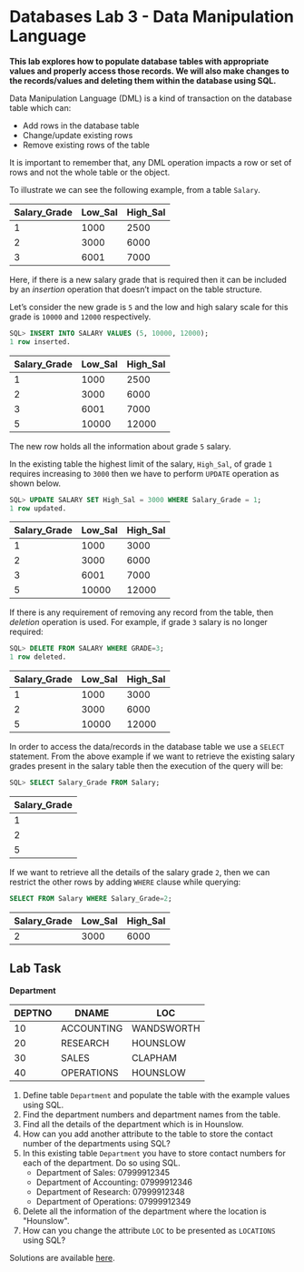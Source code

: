 # Databases Lab 3 - Data Manipulation Language

**This lab explores how to populate database tables with appropriate values and properly access those records. We will also make changes to the records/values and deleting them within the database using SQL.** 

Data Manipulation Language (DML) is a kind of transaction on the database table which can:

- Add rows in the database table
- Change/update existing rows 
- Remove existing rows of the table

It is important to remember that, any DML operation impacts a row or set of rows and not the whole table or the object.

To illustrate we can see the following example, from a table `Salary`.

| **Salary_Grade** | **Low_Sal** | **High_Sal** |
| ---------------- | ----------- | ------------ |
| 1                | 1000        | 2500         |
| 2                | 3000        | 6000         |
| 3                | 6001        | 7000         |

Here, if there is a new salary grade that is required then it can be included by an *insertion* operation that doesn’t impact on the table structure.

Let’s consider the new grade is `5` and the low and high salary scale for this grade is `10000` and `12000` respectively.

```sql
SQL> INSERT INTO SALARY VALUES (5, 10000, 12000);
1 row inserted.
```

| **Salary_Grade** | **Low_Sal** | **High_Sal** |
| ---------------- | ----------- | ------------ |
| 1                | 1000        | 2500         |
| 2                | 3000        | 6000         |
| 3                | 6001        | 7000         |
| 5                | 10000       | 12000        |

The new row holds all the information about grade `5` salary.

In the existing table the highest limit of the salary, `High_Sal`, of grade `1` requires increasing to `3000` then we have to perform `UPDATE` operation as shown below.

```sql
SQL> UPDATE SALARY SET High_Sal = 3000 WHERE Salary_Grade = 1;
1 row updated.
```

| **Salary_Grade** | **Low_Sal** | **High_Sal** |
| ---------------- | ----------- | ------------ |
| 1                | 1000        | 3000         |
| 2                | 3000        | 6000         |
| 3                | 6001        | 7000         |
| 5                | 10000       | 12000        |

If there is any requirement of removing any record from the table, then *deletion* operation is used. For example, if grade `3` salary is no longer required:

```sql
SQL> DELETE FROM SALARY WHERE GRADE=3;
1 row deleted.
```

| **Salary_Grade** | **Low_Sal** | **High_Sal** |
| ---------------- | ----------- | ------------ |
| 1                | 1000        | 3000         |
| 2                | 3000        | 6000         |
| 5                | 10000       | 12000        |

In order to access the data/records in the database table we use a `SELECT` statement. From the above example if we want to retrieve the existing salary grades present in the salary table then the execution of the query will be:

```sql
SQL> SELECT Salary_Grade FROM Salary;
```

| **Salary_Grade** |
| ---------------- |
| 1                |
| 2                |
| 5                |

If we want to retrieve all the details of the salary grade `2`, then we can restrict the other rows by adding `WHERE` clause while querying:

```sql
SELECT FROM Salary WHERE Salary_Grade=2;
```

| **Salary_Grade** | **Low_Sal** | **High_Sal** |
| ---------------- | ----------- | ------------ |
| 2                | 3000        | 6000         |

## Lab Task

**Department**

| **DEPTNO** | **DNAME**  | **LOC**    |
| ---------- | ---------- | ---------- |
| 10         | ACCOUNTING | WANDSWORTH |
| 20         | RESEARCH   | HOUNSLOW   |
| 30         | SALES      | CLAPHAM    |
| 40         | OPERATIONS | HOUNSLOW   |

1. Define table `Department` and populate the table with the example values using SQL.
2. Find the department numbers and department names from the table.
3. Find all the details of the department which is in Hounslow.
4. How can you add another attribute to the table to store the contact number of the departments using SQL?
5. In this existing table `Department` you have to store contact numbers for each of the department. Do so using SQL.
   - Department of Sales: 07999912345
   - Department of Accounting: 07999912346
   - Department of Research: 07999912348
   - Department of Operations: 07999912349
6. Delete all the information of the department where the location is "Hounslow".
7. How can you change the attribute `LOC` to be presented as `LOCATIONS` using SQL?

Solutions are available [here](solution).

 